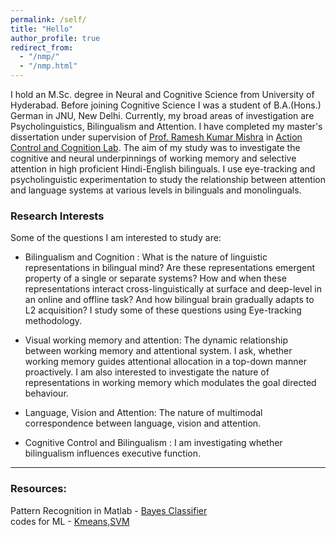 ```yaml
---
permalink: /self/
title: "Hello"
author_profile: true
redirect_from: 
  - "/nmp/"
  - "/nmp.html"
---
```

I hold an M.Sc. degree in Neural and Cognitive Science from University of Hyderabad. Before joining Cognitive Science I was a student of B.A.(Hons.) German in JNU, New Delhi. Currently, my broad areas of investigation are Psycholinguistics, Bilingualism and Attention. 
I have completed my master's dissertation under supervision of [Prof. Ramesh Kumar Mishra](https://rameshkumarmishra.wordpress.com/) in [Action Control and Cognition Lab](https://actioncontrolcognitionlaboratory.wordpress.com/about-us/). The aim of my study was to investigate the cognitive and neural underpinnings of working memory and selective attention in high proficient Hindi-English bilinguals. I use eye-tracking and psycholinguistic experimentation to study the relationship between attention and language systems at various levels in bilinguals and monolinguals. 

### Research Interests

Some of the questions I am interested to study are: 

* Bilingualism and Cognition : What is the nature of linguistic representations in bilingual mind? Are these representations emergent property of a single or separate systems? How and when these representations interact cross-linguistically at surface and deep-level in an online and offline task? And how bilingual brain gradually adapts to L2 acquisition?
I study some of these questions using Eye-tracking methodology. 

* Visual working memory and attention: The dynamic relationship between working memory and attentional system. I ask, whether working memory guides attentional allocation in a top-down manner proactively. I am also interested to investigate the nature of representations in working memory which modulates the goal directed behaviour.

* Language, Vision and Attention: The nature of multimodal correspondence between language, vision and attention. 

* Cognitive Control and Bilingualism : I am investigating whether bilingualism influences executive function. 

---
### Resources:
Pattern Recognition in Matlab - [Bayes Classifier](https://github.com/amits1ngh/Bayes_Classifier "Matlab Codes") \
codes for ML - [Kmeans,SVM](https://github.com/amits1ngh/Python_UnsupervisedML "Kmeans,SVM_python")